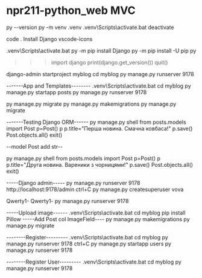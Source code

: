 # npr211-python_web MVC

py --version
py -m venv .venv
.venv\Scripts\activate.bat
deactivate

code .
Install 
Django
vscode-icons

.venv\Scripts\activate.bat
py -m pip install Django
py -m pip install -U pip
py
>>>import django
>>>print(django.get_version())
>>>quit()

django-admin startproject myblog
cd myblog
py manage.py runserver 9178

-------App and Templates--------
.venv\Scripts\activate.bat
cd myblog
py manage.py startapp posts
py manage.py runserver 9178

py manage.py migrate
py manage.py makemigrations
py manage.py migrate

-------Testing Django ORM------
py manage.py shell
from posts.models import Post
p=Post()
p
p.title="Перша новина. Смачна ковбаса!"
p.save()
Post.objects.all()
exit()

--model Post add str--

py manage.py shell
from posts.models import Post
p=Post()
p
p.title="Друга новина. Вареники з чорницями!"
p.save()
Post.objects.all()
exit()

-----Django admin-----
py manage.py runserver 9178
http://localhost:9178/admin
ctrl+C
py manage.py createsuperuser
vova

Qwerty1-
Qwerty1-
py manage.py runserver 9178

-----Upload image------
.venv\Scripts\activate.bat
cd myblog
pip install Pillow
-----Add Post col ImageField----
py manage.py makemigrations
py manage.py migrate

--------Register---------
.venv\Scripts\activate.bat
cd myblog
py manage.py runserver 9178
ctrl+C
py manage.py startapp users
py manage.py runserver 9178


--------Register User---------
.venv\Scripts\activate.bat
cd myblog
py manage.py runserver 9178